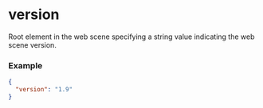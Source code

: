 # version

Root element in the web scene specifying a string value indicating the web scene version.

### Example

```json
{
  "version": "1.9"
}
```

